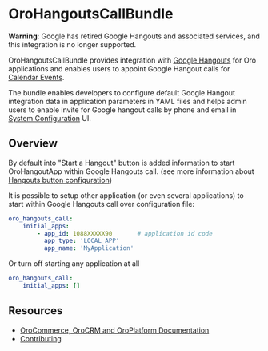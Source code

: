 # OroHangoutsCallBundle

**Warning**: Google has retired Google Hangouts and associated services, and this integration is no longer supported.

OroHangoutsCallBundle provides integration with [Google Hangouts](https://hangouts.google.com/) for Oro applications and enables users to appoint Google Hangout calls for [Calendar Events](https://github.com/oroinc/OroCalendarBundle).

The bundle enables developers to configure default Google Hangout integration data in application parameters in YAML files and helps admin users to enable invite for Google hangout calls by phone and email in [System Configuration](https://github.com/oroinc/platform/tree/master/src/Oro/Bundle/ConfigBundle) UI.

## Overview

By default into "Start a Hangout" button is added information to start OroHangoutApp within Google Hangouts call.
(see more information about [Hangouts button configuration](https://developers.google.com/+/hangouts/button))

It is possible to setup other application (or even several applications) to start within Google Hangouts call over configuration file:
```yml
oro_hangouts_call:
    initial_apps:
        - app_id: 1088XXXXX90       # application id code
          app_type: 'LOCAL_APP'
          app_name: 'MyApplication'
```

Or turn off starting any application at all
```yml
oro_hangouts_call:
    initial_apps: []
```

Resources
---------

  * [OroCommerce, OroCRM and OroPlatform Documentation](https://doc.oroinc.com)
  * [Contributing](https://doc.oroinc.com/community/contribute/)
